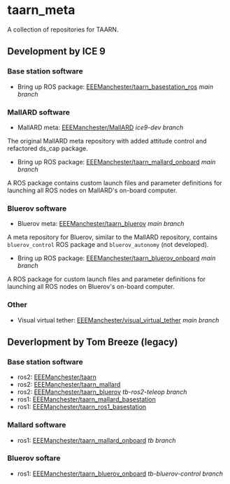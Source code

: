 # taarn_meta
A collection of repositories for TAARN.

## Development by ICE 9
### Base station software
- Bring up ROS package: [EEEManchester/taarn_basestation_ros](https://github.com/EEEManchester/taarn_basestation_ros/tree/main) _main branch_

### MallARD software
- MallARD meta: [EEEManchester/MallARD](https://github.com/EEEManchester/MallARD/tree/ice9-dev) _ice9-dev branch_

The original MallARD meta repository with added attitude control and refactored ds_cap package.

- Bring up ROS package: [EEEManchester/taarn_mallard_onboard](https://github.com/EEEManchester/taarn_mallard_onboard/tree/main) _main branch_

A ROS package contains custom launch files and parameter definitions for launching all ROS nodes on MallARD's on-board computer.

### Bluerov software
- Bluerov meta: [EEEManchester/taarn_bluerov](https://github.com/EEEManchester/taarn_bluerov/tree/main) _main branch_

A meta repository for Bluerov, similar to the MallARD repository, contains `bluerov_control` ROS package and `bluerov_autonomy` (not developed).

- Bring up ROS package: [EEEManchester/taarn_bluerov_onboard](https://github.com/EEEManchester/taarn_bluerov_onboard/tree/main) _main branch_

A ROS package for custom launch files and parameter definitions for launching all ROS nodes on Bluerov's on-board computer.

### Other
- Visual virtual tether: [EEEManchester/visual_virtual_tether](https://github.com/EEEManchester/visual_virtual_tether/tree/main) _main branch_

## Deverlopment by Tom Breeze (legacy)
### Base station software
- ros2: [EEEManchester/taarn](https://github.com/EEEManchester/taarn)
- ros2: [EEEManchester/taarn_mallard](https://github.com/EEEManchester/taarn_mallard/)
- ros2: [EEEManchester/taarn_bluerov](https://github.com/EEEManchester/taarn_bluerov/tree/tb-ros2-teleop) _tb-ros2-teleop branch_
- ros1: [EEEManchester/taarn_mallard_basestation](https://github.com/EEEManchester/taarn_mallard_basestation)
- ros1: [EEEManchester/taarn_ros1_basestation](https://github.com/EEEManchester/taarn_ros1_basestation)
### Mallard software
- ros1: [EEEManchester/taarn_mallard_onboard](https://github.com/EEEManchester/taarn_mallard_onboard/tree/tb) _tb branch_
### Bluerov softare
- ros1: [EEEManchester/taarn_bluerov_onboard](https://github.com/EEEManchester/taarn_bluerov_onboard/tree/tb-bluerov-control) _tb-bluerov-control branch_
